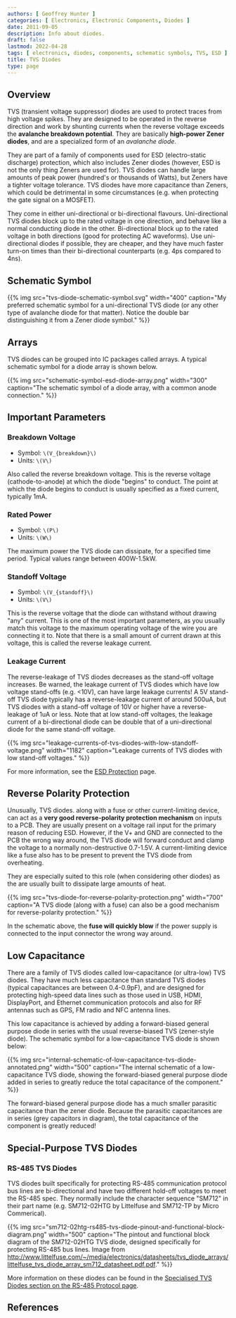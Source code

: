 ```yaml
---
authors: [ Geoffrey Hunter ]
categories: [ Electronics, Electronic Components, Diodes ]
date: 2011-09-05
description: Info about diodes.
draft: false
lastmod: 2022-04-28
tags: [ electronics, diodes, components, schematic symbols, TVS, ESD ]
title: TVS Diodes
type: page
---
```


## Overview

TVS (transient voltage suppressor) diodes are used to protect traces from high voltage spikes. They are designed to be operated in the reverse direction and work by shunting currents when the reverse voltage exceeds the **avalanche breakdown potential**. They are basically **high-power Zener diodes**, and are a specialized form of an _avalanche diode_.

They are part of a family of components used for ESD (electro-static discharge) protection, which also includes Zener diodes (however, ESD is not the only thing Zeners are used for). TVS diodes can handle large amounts of peak power (hundred's or thousands of Watts), but Zeners have a tighter voltage tolerance. TVS diodes have more capacitance than Zeners, which could be detrimental in some circumstances (e.g. when protecting the gate signal on a MOSFET).

They come in either uni-directional or bi-directional flavours. Uni-directional TVS diodes block up to the rated voltage in one direction, and behave like a normal conducting diode in the other. Bi-directional block up to the rated voltage in both directions (good for protecting AC waveforms). Use uni-directional diodes if possible, they are cheaper, and they have much faster turn-on times than their bi-directional counterparts (e.g. 4ps compared to 4ns).

## Schematic Symbol

{{% img src="tvs-diode-schematic-symbol.svg" width="400" caption="My preferred schematic symbol for a uni-directional TVS diode (or any other type of avalanche diode for that matter). Notice the double bar distinguishing it from a Zener diode symbol." %}}

## Arrays

TVS diodes can be grouped into IC packages called arrays. A typical schematic symbol for a diode array is shown below.

{{% img src="schematic-symbol-esd-diode-array.png" width="300" caption="The schematic symbol of a diode array, with a common anode connection." %}}

## Important Parameters

### Breakdown Voltage

* Symbol: `\(V_{breakdown}\)`
* Units: `\(V\)`

Also called the reverse breakdown voltage. This is the reverse voltage (cathode-to-anode) at which the diode "begins" to conduct. The point at which the diode begins to conduct is usually specified as a fixed current, typically 1mA.

### Rated Power

* Symbol: `\(P\)`
* Units: `\(W\)`

The maximum power the TVS diode can dissipate, for a specified time period. Typical values range between 400W-1.5kW.

### Standoff Voltage

* Symbol: `\(V_{standoff}\)`
* Units: `\(V\)`

This is the reverse voltage that the diode can withstand without drawing "any" current. This is one of the most important parameters, as you usually match this voltage to the maximum operating voltage of the wire you are connecting it to. Note that there is a small amount of current drawn at this voltage, this is called the reverse leakage current.

### Leakage Current

The reverse-leakage of TVS diodes decreases as the stand-off voltage increases. Be warned, the leakage current of TVS diodes which have low voltage stand-offs (e.g. <10V), can have large leakage currents! A 5V stand-off TVS diode typically has a reverse-leakage current of around 500uA, but TVS diodes with a stand-off voltage of 10V or higher have a reverse-leakage of 1uA or less. Note that at low stand-off voltages, the leakage current of a bi-directional diode can be double that of a uni-directional diode for the same stand-off voltage.

{{% img src="leakage-currents-of-tvs-diodes-with-low-standoff-voltage.png" width="1182" caption="Leakage currents of TVS diodes with low stand-off voltages." %}}

For more information, see the [ESD Protection](/electronics/circuit-design/esd-protection) page.

## Reverse Polarity Protection

Unusually, TVS diodes. along with a fuse or other current-limiting device, can act as a **very good reverse-polarity protection mechanism** on inputs to a PCB. They are usually present on a voltage rail input for the primary reason of reducing ESD. However, if the V+ and GND are connected to the PCB the wrong way around, the TVS diode will forward conduct and clamp the voltage to a normally non-destructive 0.7-1.5V. A current-limiting device like a fuse also has to be present to prevent the TVS diode from overheating.

They are especially suited to this role (when considering other diodes) as the are usually built to dissipate large amounts of heat.

{{% img src="tvs-diode-for-reverse-polarity-protection.png" width="700" caption="A TVS diode (along with a fuse) can also be a good mechanism for reverse-polarity protection." %}}

In the schematic above, the **fuse will quickly blow** if the power supply is connected to the input connector the wrong way around.

## Low Capacitance

There are a family of TVS diodes called low-capacitance (or ultra-low) TVS diodes. They have much less capacitance than standard TVS diodes (typical capacitances are between 0.4-0.9pF), and are designed for protecting high-speed data lines such as those used in USB, HDMI, DisplayPort, and Ethernet communication protocols and also for RF antennas such as GPS, FM radio and NFC antenna lines.

This low capacitance is achieved by adding a forward-biased general purpose diode in series with the usual reverse-biased TVS (zener-style diode). The schematic symbol for a low-capacitance TVS diode is shown below:

{{% img src="internal-schematic-of-low-capacitance-tvs-diode-annotated.png" width="500" caption="The internal schematic of a low-capacitance TVS diode, showing the forward-biased general purpose diode added in series to greatly reduce the total capacitance of the component." %}}

The forward-biased general purpose diode has a much smaller parasitic capacitance than the zener diode. Because the parasitic capacitances are in series (grey capacitors in diagram), the total capacitance of the component is greatly reduced!

## Special-Purpose TVS Diodes

### RS-485 TVS Diodes

TVS diodes built specifically for protecting RS-485 communication protocol bus lines are bi-directional and have two different hold-off voltages to meet the RS-485 spec. They normally include the character sequence "SM712" in their part name (e.g. SM712-02HTG by Littelfuse and SM712-TP by Micro Commerical).

{{% img src="sm712-02htg-rs485-tvs-diode-pinout-and-functional-block-diagram.png" width="500" caption="The pintout and functional block diagram of the SM712-02HTG TVS diode, designed specifically for protecting RS-485 bus lines. Image from http://www.littelfuse.com/~/media/electronics/datasheets/tvs_diode_arrays/littelfuse_tvs_diode_array_sm712_datasheet.pdf.pdf." %}}

More information on these diodes can be found in the [Specialised TVS Diodes section on the RS-485 Protocol page](/electronics/communication-protocols/rs-485-protocol#specialised-tvs-diodes).

## References
